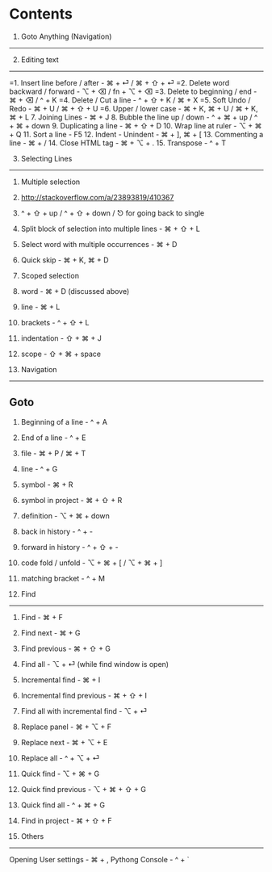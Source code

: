 Contents
=========

1. Goto Anything (Navigation)
------------------------------

2. Editing text
----------------

=1.  Insert line before / after - ⌘ + ⏎ / ⌘ + ⇧ + ⏎
=2.  Delete word backward / forward - ⌥ + ⌫ / fn + ⌥ + ⌫
=3.  Delete to beginning / end - ⌘ + ⌫ / ^ + K
=4.  Delete / Cut a line - ^ + ⇧ + K / ⌘ + X
=5.  Soft Undo / Redo - ⌘ + U / ⌘ + ⇧ + U
=6.  Upper / lower case - ⌘ + K, ⌘ + U / ⌘ + K, ⌘ + L
7.  Joining Lines - ⌘ + J
8.  Bubble the line up / down - ^ + ⌘ + up / ^ + ⌘ + down
9.  Duplicating a line - ⌘ + ⇧ + D
10. Wrap line at ruler - ⌥ + ⌘ + Q
11. Sort a line - F5
12. Indent - Unindent - ⌘ + ], ⌘ + [
13. Commenting a line - ⌘ + /
14. Close HTML tag - ⌘ + ⌥ + .
15. Transpose - ^ + T

3. Selecting Lines
-------------------

1.  Multiple selection
2.    http://stackoverflow.com/a/23893819/410367
3.    ^ + ⇧ + up / ^ + ⇧ + down / ⎋ for going back to single
4.  Split block of selection into multiple lines - ⌘ + ⇧ + L
5.  Select word with multiple occurrences - ⌘ + D
6.  Quick skip - ⌘ + K, ⌘ + D
7.  Scoped selection
8.    word - ⌘ + D (discussed above)
9.    line - ⌘ + L
10.   brackets - ^ + ⇧ + L
11.   indentation - ⇧ + ⌘ + J
12.   scope - ⇧ + ⌘ + space


4. Navigation
--------------

Goto
-----
1.  Beginning of a line - ^ + A
2.  End of a line - ^ + E
1.  file - ⌘ + P / ⌘ + T
2.  line - ^ + G
3.  symbol - ⌘ + R
4.  symbol in project - ⌘ + ⇧ + R
5.  definition - ⌥ + ⌘ + down
6.  back in history - ^ + -
7.  forward in history - ^ + ⇧ + -
8.  code fold / unfold - ⌥ + ⌘ + [ / ⌥ + ⌘ + ]
9.  matching bracket - ^ + M

5. Find
--------

1.  Find - ⌘ + F
2.  Find next - ⌘ + G
3.  Find previous - ⌘ + ⇧ + G
4.  Find all - ⌥ + ⏎ (while find window is open)
5.  Incremental find - ⌘ + I
6.  Incremental find previous - ⌘ + ⇧ + I
7.  Find all with incremental find - ⌥ + ⏎

8.  Replace panel - ⌘ + ⌥ + F
9.  Replace next - ⌘ + ⌥ + E
10. Replace all - ^ + ⌥ + ⏎

11. Quick find - ⌥ + ⌘ + G
12. Quick find previous - ⌥ + ⌘ + ⇧ + G
13. Quick find all - ^ + ⌘ + G

14. Find in project - ⌘ + ⇧ + F

6. Others
----------

Opening User settings - ⌘ + ,
Pythong Console - ^ + `




